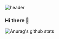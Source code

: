 ![header](https://capsule-render.vercel.app/api?type=Waving&text=YounByungHyuk)
### Hi there 👋

![Anurag's github stats](https://github-readme-stats.vercel.app/api?username=6810779s&show_icons=true&theme=tokyonight)

<!--
**YounByungHyuk/YounByungHyuk** is a ✨ _special_ ✨ repository because its `README.md` (this file) appears on your GitHub profile.



<img src="https://img.shields.io/badge/Python-3766AB?style=flat-square&logo=Python&logoColor=white"/></a>&nbsp 
Here are some ideas to get you started:

- 🔭 I’m currently working on ...
- 🌱 I’m currently learning ...
- 👯 I’m looking to collaborate on ...
- 🤔 I’m looking for help with ...
- 💬 Ask me about ...
- 📫 How to reach me: ...
- 😄 Pronouns: ...
- ⚡ Fun fact: ...
-->
